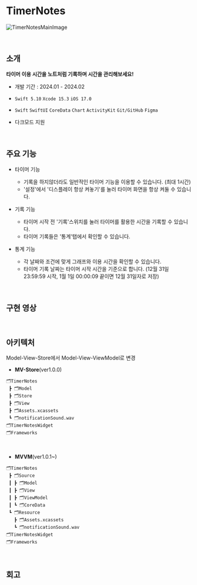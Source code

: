 # TimerNotes

![TimerNotesMainImage](https://github.com/sikim4991/TimerNotes/assets/73647861/f0229f8c-d86c-43c7-b8ae-0a81302becb4)

<br>

## 소개

__타이머 이용 시간을 노트처럼 기록하며 시간을 관리해보세요!__

- 개발 기간 : 2024.01 - 2024.02

- `Swift 5.10` `Xcode 15.3` `iOS 17.0`

- `Swift` `SwiftUI` `CoreData` `Chart` `ActivityKit` `Git/GitHub` `Figma`

- 다크모드 지원

<br>

## 주요 기능

- 타이머 기능
  - 기록을 하지않더라도 일반적인 타이머 기능을 이용할 수 있습니다. (최대 1시간)
  - '설정'에서 '디스플레이 항상 켜놓기'를 눌러 타이머 화면을 항상 켜둘 수 있습니다.

- 기록 기능
  - 타이머 시작 전 '기록'스위치를 눌러 타이머를 활용한 시간을 기록할 수 있습니다.
  - 타이머 기록들은 '통계'탭에서 확인할 수 있습니다.

- 통계 기능
  - 각 날짜와 조건에 맞게 그래프와 이용 시간을 확인할 수 있습니다.
  - 타이머 기록 날짜는 타이머 시작 시간을 기준으로 합니다. (12월 31일 23:59:59 시작, 1월 1일 00:00:09 끝이면 12월 31일자로 저장)
 
<br>

## 구현 영상

<br>

## 아키텍처

Model-View-Store에서 Model-View-ViewModel로 변경

- __MV-Store__(ver1.0.0)
```
🗂TimerNotes
 ┣ 🗂Model
 ┣ 🗂Store
 ┣ 🗂View
 ┣ 🗂Assets.xcassets
 ┗ 🗂notificationSound.wav
🗂TimerNotesWidget
🗂Frameworks
```

<br>

- __MVVM__(ver1.0.1~)
```
🗂TimerNotes
 ┣ 🗂Source
 ┃ ┣ 🗂Model
 ┃ ┣ 🗂View
 ┃ ┣ 🗂ViewModel
 ┃ ┗ 🗂CoreData
 ┗ 🗂Resource
   ┣ 🗂Assets.xcassets
   ┗ 🗂notificationSound.wav
🗂TimerNotesWidget
🗂Frameworks
```

<br>

## 회고

